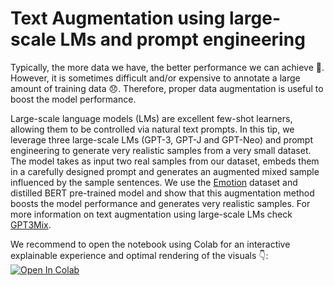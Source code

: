 # Text Augmentation using large-scale LMs and prompt engineering

Typically, the more data we have, the better performance we can achieve 🤙. However, it is sometimes difficult and/or expensive to annotate a large amount of training data 😞. Therefore, proper data augmentation is useful to boost the model performance.

Large-scale language models (LMs) are excellent few-shot learners, allowing them to be controlled via natural text prompts. In this tip, we leverage three large-scale LMs (GPT-3, GPT-J and GPT-Neo) and prompt engineering to generate very realistic samples from a very small dataset. The model takes as input two real samples from our dataset, embeds them in a carefully designed prompt and generates an augmented mixed sample influenced by the sample sentences. We use the [Emotion](https://huggingface.co/datasets/emotion) dataset and distilled BERT pre-trained model and show that this augmentation method boosts the model performance and generates very realistic samples. For more information on text augmentation using large-scale LMs check [GPT3Mix](https://arxiv.org/pdf/2104.08826.pdf).

We recommend to open the notebook using Colab for an interactive explainable experience and optimal rendering of the visuals 👇:
[![Open In Colab](https://colab.research.google.com/assets/colab-badge.svg)](https://colab.research.google.com/github/ml6team/quick-tips/blob/main/nlp/2021_11_25_augmentation_lm/nlp_augmentation_lm.ipynb)
